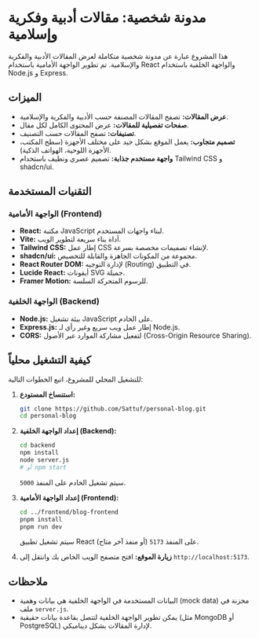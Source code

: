 # مدونة شخصية: مقالات أدبية وفكرية وإسلامية

هذا المشروع عبارة عن مدونة شخصية متكاملة لعرض المقالات الأدبية والفكرية والإسلامية. تم تطوير الواجهة الأمامية باستخدام React والواجهة الخلفية باستخدام Node.js و Express.

## الميزات

*   **عرض المقالات:** تصفح المقالات المصنفة حسب الأدبية والفكرية والإسلامية.
*   **صفحات تفصيلية للمقالات:** عرض المحتوى الكامل لكل مقال.
*   **تصنيفات:** تصفح المقالات حسب التصنيف.
*   **تصميم متجاوب:** يعمل الموقع بشكل جيد على مختلف الأجهزة (سطح المكتب، الأجهزة اللوحية، الهواتف الذكية).
*   **واجهة مستخدم جذابة:** تصميم عصري ونظيف باستخدام Tailwind CSS و shadcn/ui.

## التقنيات المستخدمة

### الواجهة الأمامية (Frontend)

*   **React:** مكتبة JavaScript لبناء واجهات المستخدم.
*   **Vite:** أداة بناء سريعة لتطوير الويب.
*   **Tailwind CSS:** إطار عمل CSS لإنشاء تصميمات مخصصة بسرعة.
*   **shadcn/ui:** مجموعة من المكونات الجاهزة والقابلة للتخصيص.
*   **React Router DOM:** لإدارة التوجيه (Routing) في التطبيق.
*   **Lucide React:** أيقونات SVG جميلة.
*   **Framer Motion:** للرسوم المتحركة السلسة.

### الواجهة الخلفية (Backend)

*   **Node.js:** بيئة تشغيل JavaScript على الخادم.
*   **Express.js:** إطار عمل ويب سريع وغير رأي لـ Node.js.
*   **CORS:** لتفعيل مشاركة الموارد عبر الأصول (Cross-Origin Resource Sharing).

## كيفية التشغيل محلياً

للتشغيل المحلي للمشروع، اتبع الخطوات التالية:

1.  **استنساخ المستودع:**
    ```bash
    git clone https://github.com/Sattuf/personal-blog.git
    cd personal-blog
    ```

2.  **إعداد الواجهة الخلفية (Backend):**
    ```bash
    cd backend
    npm install
    node server.js
    # أو npm start
    ```
    سيتم تشغيل الخادم على المنفذ `5000`.

3.  **إعداد الواجهة الأمامية (Frontend):**
    ```bash
    cd ../frontend/blog-frontend
    pnpm install
    pnpm run dev
    ```
    سيتم تشغيل تطبيق React على المنفذ `5173` (أو منفذ آخر متاح).

4.  **زيارة الموقع:**
    افتح متصفح الويب الخاص بك وانتقل إلى `http://localhost:5173`.

## ملاحظات

*   البيانات المستخدمة في الواجهة الخلفية هي بيانات وهمية (mock data) مخزنة في ملف `server.js`.
*   يمكن تطوير الواجهة الخلفية لتتصل بقاعدة بيانات حقيقية (مثل MongoDB أو PostgreSQL) لإدارة المقالات بشكل ديناميكي.

